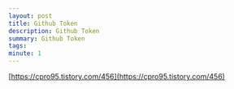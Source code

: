 ```yaml
---
layout: post
title: Github Token
description: Github Token
summary: Github Token
tags: 
minute: 1
---
```

[https://cpro95.tistory.com/456](https://cpro95.tistory.com/456)    